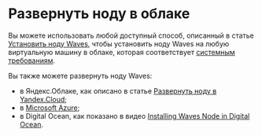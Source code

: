 # Развернуть ноду в облаке

Вы можете использовать любой доступный способ, описанный в статье [Установить ноду Waves](/ru/waves-node/how-to-install-a-node/how-to-install-a-node), чтобы установить ноду Waves на любую виртуальную машину в облаке, которая соответствует [системным требованиям](/ru/waves-node/how-to-install-a-node/how-to-install-a-node#системные-требования).

Вы также можете развернуть ноду Waves:

* в Яндекс.Облаке, как описано в статье [Развернуть ноду в Yandex.Cloud](/ru/waves-node/running-waves-node-in-yandex-cloud);
* в [Microsoft Azure](https://azuremarketplace.microsoft.com/en-us/marketplace/apps/waves.waves_docker?tab=Overview);
* в Digital Ocean, как показано в видео [Installing Waves Node in Digital Ocean](https://www.youtube.com/watch?v=CDmMeZlzKbk).
